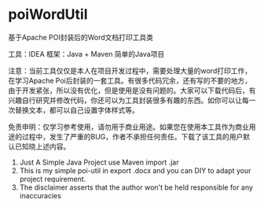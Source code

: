 # poiWordUtil
基于Apache POI封装后的Word文档打印工具类

工具：IDEA
框架：Java + Maven 简单的Java项目

注意：当前工具仅仅是本人在项目开发过程中，需要处理大量的word打印工作，在学习Apache Poi后封装的一套工具。有很多代码冗余，还有写的不要的地方，由于开发紧张，所以没有优化，但是使用是没有问题的。大家可以下载代码后，有兴趣自行研究并修改代码，你还可以为工具封装很多有趣的东西。如你可以让每一次替换文本，都可以自己设置字体样式等。

免责申明：仅学习参考使用，请勿用于商业用途。如果您在使用本工具作为商业用途的过程中，发生了严重的BUG，作者不承担任何责任。下载了该工具的用户默认已知晓上述内容。

1. Just A Simple Java Project use Maven import .jar
2. This is my simple poi-util in export .docx and you can DIY to adapt your project requirement.
3. The disclaimer asserts that the author won't be held responsible for any inaccuracies
